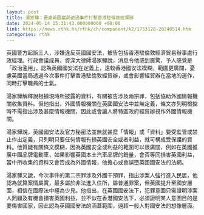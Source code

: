 ```yaml
---
layout: post
title: 湯家驊：憂慮英國當局透過事件打擊香港駐倫敦經貿辦
date: 2024-05-14 15:31:43.000000000 +08:00
link: https://news.rthk.hk/rthk/ch/component/k2/1753128-20240514.htm
categories: rthk
---
```


英國警方起訴三人，涉嫌違反英國國安法，被告包括香港駐倫敦經濟貿易辦事處行政經理。行政會議成員、資深大律師湯家驊說，消息令他感到震驚，予人感覺是「政治濫用」，認為英國國安法在定義上，遠較香港國安法模糊，範圍更廣闊，憂慮英國當局透過今次事件打擊香港駐倫敦經貿辦，或會影響經貿辦在當地的運作，同時打擊職員的士氣。

湯家驊解釋說根據現時所披露的資料，有關被告涉及兩宗罪，包括協助外國情報機關收集資料。但他指出，外國情報機關在英國國安法中並無定義，條文亦列明檢控時不需指出涉及甚麼情報機關，因此或會讓人將特區政府經貿辦視作外國情報機關。

湯家驊說，英國國安法及官方秘密法並無就甚麼「情報」或「資料」要受監管或禁止作出定義，只列明只要任何情報有損英國安全或者利益，就可構成受保護的資料。他質疑有關條文模糊，因為英國安全或利益的範圍可以很廣闊，例如在英國推廣中國品牌電動車，如果影響英國本土汽車品牌的銷量，會否等同損害英國利益，當中所收集的資料又會否成為外國情報，他擔心或會誤墮英國國安法的法網。

湯家驊又說，今次事件的第二宗罪涉及外國干預罪，指出涉案人強行進入民居，他認為就算案情屬實，最多屬於非法進入住所，屬普通罪案，但英國提升至國安層面，相信在國際法中極為少見。他指出，在英國國安法下，犯罪意圖只需證明涉案人罔顧及有機會損害英國利益，並不似在香港國安法下，必須證明某人意圖目的是要傷害國家，因此認為英國國安法的涵蓋範圍，遠超一般人對國安法的想像層面。
